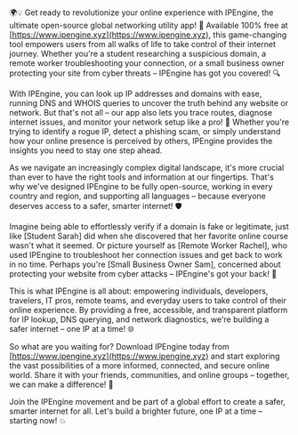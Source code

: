 🌍💡 Get ready to revolutionize your online experience with IPEngine, the ultimate open-source global networking utility app! 🚀 Available 100% free at [https://www.ipengine.xyz](https://www.ipengine.xyz), this game-changing tool empowers users from all walks of life to take control of their internet journey. Whether you're a student researching a suspicious domain, a remote worker troubleshooting your connection, or a small business owner protecting your site from cyber threats – IPEngine has got you covered! 🔍

With IPEngine, you can look up IP addresses and domains with ease, running DNS and WHOIS queries to uncover the truth behind any website or network. But that's not all – our app also lets you trace routes, diagnose internet issues, and monitor your network setup like a pro! 📡 Whether you're trying to identify a rogue IP, detect a phishing scam, or simply understand how your online presence is perceived by others, IPEngine provides the insights you need to stay one step ahead.

As we navigate an increasingly complex digital landscape, it's more crucial than ever to have the right tools and information at our fingertips. That's why we've designed IPEngine to be fully open-source, working in every country and region, and supporting all languages – because everyone deserves access to a safer, smarter internet! 🛡️

Imagine being able to effortlessly verify if a domain is fake or legitimate, just like [Student Sarah] did when she discovered that her favorite online course wasn't what it seemed. Or picture yourself as [Remote Worker Rachel], who used IPEngine to troubleshoot her connection issues and get back to work in no time. Perhaps you're [Small Business Owner Sam], concerned about protecting your website from cyber attacks – IPEngine's got your back! 🌟

This is what IPEngine is all about: empowering individuals, developers, travelers, IT pros, remote teams, and everyday users to take control of their online experience. By providing a free, accessible, and transparent platform for IP lookup, DNS querying, and network diagnostics, we're building a safer internet – one IP at a time! 🌐

So what are you waiting for? Download IPEngine today from [https://www.ipengine.xyz](https://www.ipengine.xyz) and start exploring the vast possibilities of a more informed, connected, and secure online world. Share it with your friends, communities, and online groups – together, we can make a difference! 🌟

Join the IPEngine movement and be part of a global effort to create a safer, smarter internet for all. Let's build a brighter future, one IP at a time – starting now! 💥